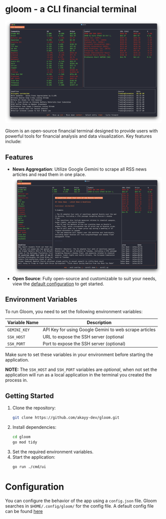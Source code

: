 # gloom - a CLI financial terminal

![Screenshot of gloom dashboard](./assets/Application.png)

Gloom is an open-source financial terminal designed to provide users with powerful tools for financial analysis and data visualization. Key features include:

## Features

- **News Aggregation**: Utilize Google Gemini to scrape all RSS news articles and read them in one place.
![Screenshot of news feature](./assets/News.png)
- **Open Source**: Fully open-source and customizable to suit your needs, view the [default configuration](./internal/shared/config/default.json) to get started.

## Environment Variables
To run Gloom, you need to set the following environment variables:

| Variable Name | Description                                            |
|---------------|--------------------------------------------------------|
| `GEMINI_KEY`  | API Key for using Google Gemini to web scrape articles |
| `SSH_HOST`    | URL to expose the SSH server (optional                 |
| `SSH_PORT`    | Port to expose the SSH server (optional)               |

Make sure to set these variables in your environment before starting the application.

**NOTE:** The `SSH_HOST` and `SSH_PORT` variables are *optional*, when not set
the application will run as a local application in the terminal you created the
process in.

## Getting Started

1. Clone the repository:
    ```bash
    git clone https://github.com/akayy-dev/gloom.git
    ```
2. Install dependencies:
    ```bash
    cd gloom
    go mod tidy
    ```
3. Set the required environment variables.
4. Start the application:
    ```bash
    go run ./cmd/ui
    ```

# Configuration
You can configure the behavior of the app using a `config.json` file. Gloom searches in `$HOME/.config/gloom/` for the config file. A default config file can be found [here](./internal/shared/config/default.json)
